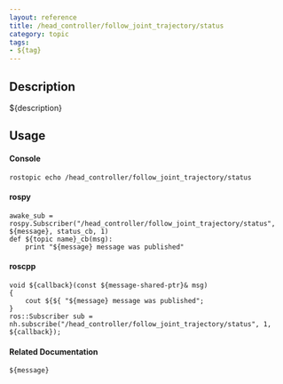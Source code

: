 ```yaml
---
layout: reference
title: /head_controller/follow_joint_trajectory/status
category: topic
tags: 
- ${tag}
---
```


## Description
${description}

## Usage
#### Console
```
rostopic echo /head_controller/follow_joint_trajectory/status
```

#### rospy
```
awake_sub = rospy.Subscriber("/head_controller/follow_joint_trajectory/status", ${message}, status_cb, 1)
def ${topic name}_cb(msg):
    print "${message} message was published"
```

#### roscpp
```
void ${callback}(const ${message-shared-ptr}& msg)
{
    cout ${${ "${message} message was published";
}
ros::Subscriber sub = nh.subscribe("/head_controller/follow_joint_trajectory/status", 1, ${callback});
```

#### Related Documentation
``${message}``  